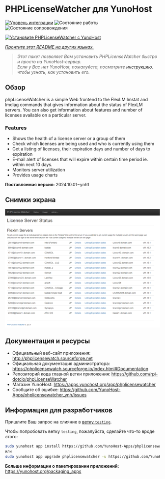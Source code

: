 <!--
Важно: этот README был автоматически сгенерирован <https://github.com/YunoHost/apps/tree/master/tools/readme_generator>
Он НЕ ДОЛЖЕН редактироваться вручную.
-->

# PHPLicenseWatcher для YunoHost

[![Уровень интеграции](https://apps.yunohost.org/badge/integration/phplicensewatcher)](https://ci-apps.yunohost.org/ci/apps/phplicensewatcher/)
![Состояние работы](https://apps.yunohost.org/badge/state/phplicensewatcher)
![Состояние сопровождения](https://apps.yunohost.org/badge/maintained/phplicensewatcher)

[![Установите PHPLicenseWatcher с YunoHost](https://install-app.yunohost.org/install-with-yunohost.svg)](https://install-app.yunohost.org/?app=phplicensewatcher)

*[Прочтите этот README на других языках.](./ALL_README.md)*

> *Этот пакет позволяет Вам установить PHPLicenseWatcher быстро и просто на YunoHost-сервер.*  
> *Если у Вас нет YunoHost, пожалуйста, посмотрите [инструкцию](https://yunohost.org/install), чтобы узнать, как установить его.*

## Обзор

phpLicenseWatcher is a simple Web frontend to the FlexLM lmstat and lmdiag commands that gives information about the status of FlexLM servers. You can also get information about features and number of licenses available on a particular server.

### Features

- Shows the health of a license server or a group of them
- Check which licenses are being used and who is currently using them
- Get a listing of licenses, their expiration days and number of days to expiration
- E-mail alert of licenses that will expire within certain time period ie. within next 10 days.
- Monitors server utilization
- Provides usage charts


**Поставляемая версия:** 2024.10.01~ynh1

## Снимки экрана

![Снимок экрана PHPLicenseWatcher](./doc/screenshots/screenshot1.png)

## Документация и ресурсы

- Официальный веб-сайт приложения: <http://phplicensewatch.sourceforge.net>
- Официальная документация администратора: <https://phplicensewatch.sourceforge.io/index.html#Documentation>
- Репозиторий кода главной ветки приложения: <https://github.com/rpi-dotcio/phpLicenseWatcher>
- Магазин YunoHost: <https://apps.yunohost.org/app/phplicensewatcher>
- Сообщите об ошибке: <https://github.com/YunoHost-Apps/phplicensewatcher_ynh/issues>

## Информация для разработчиков

Пришлите Ваш запрос на слияние в [ветку `testing`](https://github.com/YunoHost-Apps/phplicensewatcher_ynh/tree/testing).

Чтобы попробовать ветку `testing`, пожалуйста, сделайте что-то вроде этого:

```bash
sudo yunohost app install https://github.com/YunoHost-Apps/phplicensewatcher_ynh/tree/testing --debug
или
sudo yunohost app upgrade phplicensewatcher -u https://github.com/YunoHost-Apps/phplicensewatcher_ynh/tree/testing --debug
```

**Больше информации о пакетировании приложений:** <https://yunohost.org/packaging_apps>
